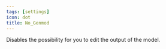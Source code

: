 ```yaml
---
tags: [settings]
icon: dot
title: No_Genmod
---
```

Disables the possibility for you to edit the output of the model.